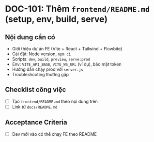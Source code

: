 # DOC-101: Thêm `frontend/README.md` (setup, env, build, serve)

## Nội dung cần có
- Giới thiệu dự án FE (Vite + React + Tailwind + Flowbite)
- Cài đặt: Node version, `npm ci`
- Scripts: `dev`, `build`, `preview`, `serve:prod`
- Env: `VITE_API_BASE`, `VITE_WS_URL` (ví dụ), bảo mật token
- Hướng dẫn chạy prod với `server.js`
- Troubleshooting thường gặp

## Checklist công việc
- [ ] Tạo `frontend/README.md` theo nội dung trên
- [ ] Link từ `docs/README.md`

## Acceptance Criteria
- [ ] Dev mới vào có thể chạy FE theo README